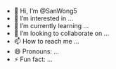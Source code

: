 - 👋 Hi, I’m @SanWong5
- 👀 I’m interested in ...
- 🌱 I’m currently learning ...
- 💞️ I’m looking to collaborate on ...
- 📫 How to reach me ...
- 😄 Pronouns: ...
- ⚡ Fun fact: ...

<!---
Ryukazi/Ryukazi is a ✨ special ✨ repository because its `README.md` (this file) appears on your GitHub profile.
You can click the Preview link to take a look at your changes.
--->
